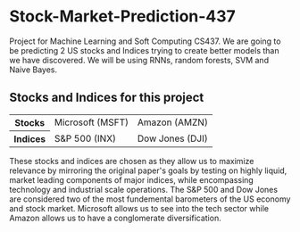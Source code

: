 # Stock-Market-Prediction-437
Project for Machine Learning and Soft Computing CS437. We are going to be predicting 2 US stocks and Indices trying to create better models than we have discovered. We will be using RNNs, random forests, SVM and Naive Bayes.

## Stocks and Indices for this project 
<table>
  <tr>
    <th>Stocks</th>
    <td>Microsoft (MSFT)</td>
    <td>Amazon (AMZN)</td>
  </tr>

  <tr>
    <th>Indices</th>
    <td>S&P 500 (INX)</td>
    <td>Dow Jones (DJI)</td>
  </tr>
</table>

<p>These stocks and indices are chosen as they allow us to maximize relevance by mirroring the original paper's goals by testing on highly liquid, market leading components of major indices, while encompassing technology and industrial scale operations. The S&P 500 and Dow Jones are considered two of the most fundemental barometers of the US economy and stock market. Microsoft allows us to see into the tech sector while Amazon allows us to have a conglomerate diversification.</p>
